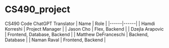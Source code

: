 # CS490_project
CS490 Code ChatGPT Translator 
| Name | Role |
|------|------|
| Hamdi Korreshi | Project Manager |
| Jason Cho | Flex, Backend |
| Dzejla Arapovic | Frontend, Database, Backend |
| Matthew DeFranceschi | Backend, Database |
| Naman Raval | Frontend, Backend |
